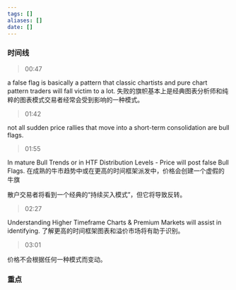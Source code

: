 ```yaml
---
tags: []
aliases: []
date: []
---
```


### 时间线

> 00:47

a false flag is basically a pattern that classic chartists and pure chart pattern traders will fall victim to a lot. 
失败的旗帜基本上是经典图表分析师和纯粹的图表模式交易者经常会受到影响的一种模式。

> 01:42

 not all sudden price rallies that move into a short-term consolidation are bull flags.

> 01:55

In mature Bull Trends or in HTF Distribution Levels - Price will post false Bull Flags.
在成熟的牛市趋势中或在更高的时间框架派发中，价格会创建一个虚假的牛旗

散户交易者将看到一个经典的“持续买入模式”，但它将导致反转。

> 02:27

Understanding Higher Timeframe Charts & Premium Markets will assist in identifying.
了解更高的时间框架图表和溢价市场将有助于识别。

> 03:01

价格不会根据任何一种模式而变动。

### 重点
